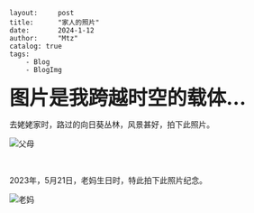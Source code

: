 

```
layout:     post
title:      "家人的照片"
date:       2024-1-12
author:     "Mtz"
catalog: true
tags:
    - Blog
    - BlogImg
```

<span style="font-size: 2.5em; font-weight: bold;">图片是我跨越时空的载体...</span>



去姥姥家时，路过的向日葵丛林，风景甚好，拍下此照片。

![父母](2024-1-12-life-3.assets/b01fe53eda3f87d5b4780.jpg)

<br/>

2023年，5月21日，老妈生日时，特此拍下此照片纪念。

![老妈](2024-1-12-life-3.assets/43b1b4e9aad5d7334a191.jpg)

